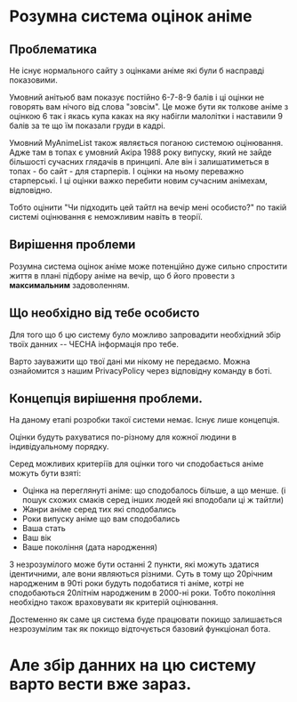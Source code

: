# Розумна система оцінок аніме

## Проблематика
Не існує нормального сайту з оцінками аніме які були б насправді показовими.

Умовний анітьюб вам показує постійно 6-7-8-9 балів і ці оцінки не говорять вам нічого від слова "зовсім". Це може бути як толкове аніме з оцінкою 6 так і якась купа каках на яку набігли малолітки і наставили 9 балів за те що їм показали груди в кадрі.

Умовний MyAnimeList також являється поганою системою оцінювання. Адже там в топах є умовний Акіра 1988 року випуску, який не зайде більшості сучасних глядачів в принципі. Але він і залишатиметься в топах - бо сайт - для старперів. І оцінки на ньому переважно старперські. І ці оцінки важко перебити новим сучасним анімехам, відповідно. 

Тобто оцінити "Чи підходить цей тайтл на вечір мені особисто?" по такій системі оцінювання є неможливим навіть в теорії.

## Вирішення проблеми

Розумна система оцінок аніме може потенційно дуже сильно спростити життя в плані підбору аніме на вечір, що б його провести з __максимальним__ задоволенням.


## Що необхідно від тебе особисто

Для того що б цю систему було можливо запровадити необхідний збір твоїх данних -- ЧЕСНА інформація про тебе.

Варто зауважити що твої дані ми нікому не передаємо. Можна ознайомится з нашим PrivacyPolicy через відповідну команду в боті.


## Концепція вирішення проблеми.

На даному етапі розробки такої системи немає. Існує лише концепція.

Оцінки будуть рахуватися по-різному для кожної людини в індивідуальному порядку.

Серед можливих критеріїв для оцінки того чи сподобається аніме можуть бути взяті:
* Оцінка на переглянуті аніме: що сподобалось більше, а що менше. (і пошук схожих смаків серед інших людей які вподобали ці ж тайтли)
* Жанри аніме серед тих які сподобались
* Роки випуску аніме що вам сподобались
* Ваша стать
* Ваш вік
* Ваше покоління (дата народження)

З незрозумілого може бути останні 2 пункти, які можуть здатися ідентичними, але вони являються різними. Суть в тому що 20річним народженим в 90ті роки будуть подобатися ті аніме, котрі не сподобаються 20літнім народженим в 2000-ні роки. Тобто покоління необхідно також враховувати як критерій оцінювання.

Достеменно як саме ця система буде працювати покищо залишається незрозумілим так як покищо відточується базовий функціонал бота. 

# Але збір данних на цю систему варто вести вже зараз.

